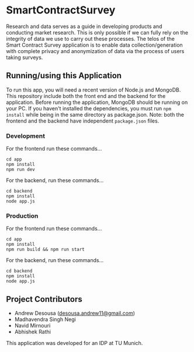 # SmartContractSurvey
Research and data serves as a guide in developing products and conducting market research. This is only possible if we can fully rely on the integrity of data we use to carry out these processes. The telos of the Smart Contract Survey application is to enable data collection/generation with complete privacy and anonymization of data via the process of users taking surveys.

## Running/using this Application
To run this app, you will need a recent version of Node.js and MongoDB. This repository include both the front end and the backend for the application. Before running the application, MongoDB should be running on your PC. If you haven't installed the dependencies, you must run `npm install` while being in the same directory as package.json. Note: both the frontend and the backend have independent `package.json` files.

### Development
For the frontend run these commands...
```
cd app
npm install
npm run dev
```

For the backend, run these commands... 
```
cd backend
npm install
node app.js
```

### Production

For the frontend run these commands...
```
cd app
npm install
npm run build && npm run start
```

For the backend, run these commands... 
```
cd backend
npm install
node app.js
```


## Project Contributors
* Andrew Desousa (desousa.andrew11@gmail.com)
* Madhavendra Singh Negi
* Navid Mirnouri
* Abhishek Rathi

This application was developed for an IDP at TU Munich.

